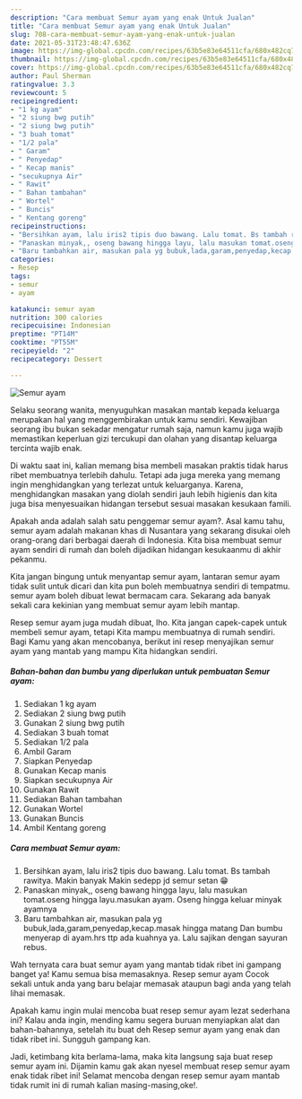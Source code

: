 ```yaml
---
description: "Cara membuat Semur ayam yang enak Untuk Jualan"
title: "Cara membuat Semur ayam yang enak Untuk Jualan"
slug: 708-cara-membuat-semur-ayam-yang-enak-untuk-jualan
date: 2021-05-31T23:48:47.636Z
image: https://img-global.cpcdn.com/recipes/63b5e83e64511cfa/680x482cq70/semur-ayam-foto-resep-utama.jpg
thumbnail: https://img-global.cpcdn.com/recipes/63b5e83e64511cfa/680x482cq70/semur-ayam-foto-resep-utama.jpg
cover: https://img-global.cpcdn.com/recipes/63b5e83e64511cfa/680x482cq70/semur-ayam-foto-resep-utama.jpg
author: Paul Sherman
ratingvalue: 3.3
reviewcount: 5
recipeingredient:
- "1 kg ayam"
- "2 siung bwg putih"
- "2 siung bwg putih"
- "3 buah tomat"
- "1/2 pala"
- " Garam"
- " Penyedap"
- " Kecap manis"
- "secukupnya Air"
- " Rawit"
- " Bahan tambahan"
- " Wortel"
- " Buncis"
- " Kentang goreng"
recipeinstructions:
- "Bersihkan ayam, lalu iris2 tipis duo bawang. Lalu tomat. Bs tambah rawitya. Makin banyak Makin sedepp jd semur setan 😁"
- "Panaskan minyak,, oseng bawang hingga layu, lalu masukan tomat.oseng hingga layu.masukan ayam. Oseng hingga keluar minyak ayamnya"
- "Baru tambahkan air, masukan pala yg bubuk,lada,garam,penyedap,kecap.masak hingga matang Dan bumbu menyerap di ayam.hrs ttp ada kuahnya ya. Lalu sajikan dengan sayuran rebus."
categories:
- Resep
tags:
- semur
- ayam

katakunci: semur ayam 
nutrition: 300 calories
recipecuisine: Indonesian
preptime: "PT14M"
cooktime: "PT55M"
recipeyield: "2"
recipecategory: Dessert

---
```



![Semur ayam](https://img-global.cpcdn.com/recipes/63b5e83e64511cfa/680x482cq70/semur-ayam-foto-resep-utama.jpg)

Selaku seorang wanita, menyuguhkan masakan mantab kepada keluarga merupakan hal yang menggembirakan untuk kamu sendiri. Kewajiban seorang ibu bukan sekadar mengatur rumah saja, namun kamu juga wajib memastikan keperluan gizi tercukupi dan olahan yang disantap keluarga tercinta wajib enak.

Di waktu  saat ini, kalian memang bisa membeli masakan praktis tidak harus ribet membuatnya terlebih dahulu. Tetapi ada juga mereka yang memang ingin menghidangkan yang terlezat untuk keluarganya. Karena, menghidangkan masakan yang diolah sendiri jauh lebih higienis dan kita juga bisa menyesuaikan hidangan tersebut sesuai masakan kesukaan famili. 



Apakah anda adalah salah satu penggemar semur ayam?. Asal kamu tahu, semur ayam adalah makanan khas di Nusantara yang sekarang disukai oleh orang-orang dari berbagai daerah di Indonesia. Kita bisa membuat semur ayam sendiri di rumah dan boleh dijadikan hidangan kesukaanmu di akhir pekanmu.

Kita jangan bingung untuk menyantap semur ayam, lantaran semur ayam tidak sulit untuk dicari dan kita pun boleh membuatnya sendiri di tempatmu. semur ayam boleh dibuat lewat bermacam cara. Sekarang ada banyak sekali cara kekinian yang membuat semur ayam lebih mantap.

Resep semur ayam juga mudah dibuat, lho. Kita jangan capek-capek untuk membeli semur ayam, tetapi Kita mampu membuatnya di rumah sendiri. Bagi Kamu yang akan mencobanya, berikut ini resep menyajikan semur ayam yang mantab yang mampu Kita hidangkan sendiri.

<!--inarticleads1-->

##### Bahan-bahan dan bumbu yang diperlukan untuk pembuatan Semur ayam:

1. Sediakan 1 kg ayam
1. Sediakan 2 siung bwg putih
1. Gunakan 2 siung bwg putih
1. Sediakan 3 buah tomat
1. Sediakan 1/2 pala
1. Ambil  Garam
1. Siapkan  Penyedap
1. Gunakan  Kecap manis
1. Siapkan secukupnya Air
1. Gunakan  Rawit
1. Sediakan  Bahan tambahan
1. Gunakan  Wortel
1. Gunakan  Buncis
1. Ambil  Kentang goreng




<!--inarticleads2-->

##### Cara membuat Semur ayam:

1. Bersihkan ayam, lalu iris2 tipis duo bawang. Lalu tomat. Bs tambah rawitya. Makin banyak Makin sedepp jd semur setan 😁
1. Panaskan minyak,, oseng bawang hingga layu, lalu masukan tomat.oseng hingga layu.masukan ayam. Oseng hingga keluar minyak ayamnya
1. Baru tambahkan air, masukan pala yg bubuk,lada,garam,penyedap,kecap.masak hingga matang Dan bumbu menyerap di ayam.hrs ttp ada kuahnya ya. Lalu sajikan dengan sayuran rebus.




Wah ternyata cara buat semur ayam yang mantab tidak ribet ini gampang banget ya! Kamu semua bisa memasaknya. Resep semur ayam Cocok sekali untuk anda yang baru belajar memasak ataupun bagi anda yang telah lihai memasak.

Apakah kamu ingin mulai mencoba buat resep semur ayam lezat sederhana ini? Kalau anda ingin, mending kamu segera buruan menyiapkan alat dan bahan-bahannya, setelah itu buat deh Resep semur ayam yang enak dan tidak ribet ini. Sungguh gampang kan. 

Jadi, ketimbang kita berlama-lama, maka kita langsung saja buat resep semur ayam ini. Dijamin kamu gak akan nyesel membuat resep semur ayam enak tidak ribet ini! Selamat mencoba dengan resep semur ayam mantab tidak rumit ini di rumah kalian masing-masing,oke!.

